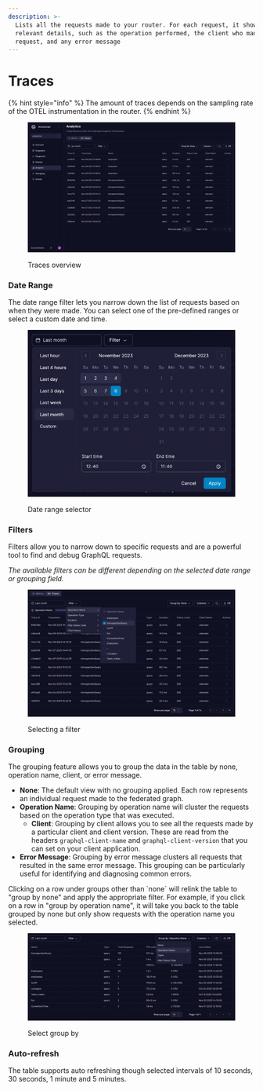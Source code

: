 ```yaml
---
description: >-
  Lists all the requests made to your router. For each request, it shows the
  relevant details, such as the operation performed, the client who made the
  request, and any error message
---
```


# Traces

{% hint style="info" %}
The amount of traces depends on the sampling rate of the OTEL instrumentation in the router.
{% endhint %}

<figure><img src="../../.gitbook/assets/cosmo.wundergraph.com_wundergraph_graph_production_analytics_range=720(Screenshots) (2).png" alt=""><figcaption><p>Traces overview</p></figcaption></figure>

### Date Range

The date range filter lets you narrow down the list of requests based on when they were made. You can select one of the pre-defined ranges or select a custom date and time.&#x20;

<figure><img src="../../.gitbook/assets/Screenshot 2023-11-08 at 11.40.44.png" alt=""><figcaption><p>Date range selector</p></figcaption></figure>

### Filters

Filters allow you to narrow down to specific requests and are a powerful tool to find and debug GraphQL requests.&#x20;

_The available filters can be different depending on the selected date range or grouping field._

<figure><img src="../../.gitbook/assets/Screenshot 2023-11-08 at 11.48.13.png" alt=""><figcaption><p>Selecting a filter</p></figcaption></figure>

### Grouping

The grouping feature allows you to group the data in the table by none, operation name, client, or error message.

* **None**: The default view with no grouping applied. Each row represents an individual request made to the federated graph.
* **Operation Name**: Grouping by operation name will cluster the requests based on the operation type that was executed.
  * **Client**: Grouping by client allows you to see all the requests made by a particular client and client version. These are read from the headers `graphql-client-name` and `graphql-client-version` that you can set on your client application.
* **Error Message**: Grouping by error message clusters all requests that resulted in the same error message. This grouping can be particularly useful for identifying and diagnosing common errors.

Clicking on a row under groups other than \`none\` will relink the table to "group by none" and apply the appropriate filter. For example, if you click on a row in "group by operation name", it will take you back to the table grouped by none but only show requests with the operation name you selected.

<figure><img src="../../.gitbook/assets/Screenshot 2023-11-08 at 11.43.28.png" alt=""><figcaption><p>Select group by</p></figcaption></figure>





### Auto-refresh

The table supports auto refreshing though selected intervals of 10 seconds, 30 seconds, 1 minute and 5 minutes.

<figure><img src="../../.gitbook/assets/spaces%2Ff2zpPO8tcaY6tJoaEebc%2Fuploads%2FXHMztzUPzclYhL5wv444%2Fimage.png" alt="" width="280"><figcaption></figcaption></figure>
